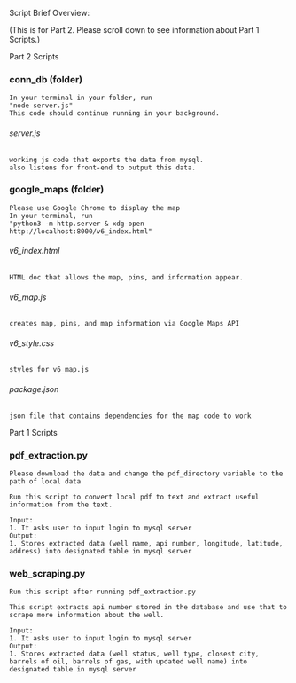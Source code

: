 Script Brief Overview:

(This is for Part 2. Please scroll down to see information about Part 1 Scripts.)


Part 2 Scripts

### conn_db (folder)
	In your terminal in your folder, run 
	"node server.js"
	This code should continue running in your background.

###### server.js
	working js code that exports the data from mysql.
	also listens for front-end to output this data.
	

### google_maps (folder)
	Please use Google Chrome to display the map
	In your terminal, run 
	"python3 -m http.server & xdg-open http://localhost:8000/v6_index.html"

	
###### v6_index.html
	HTML doc that allows the map, pins, and information appear.

###### v6_map.js
	creates map, pins, and map information via Google Maps API
	
###### v6_style.css
	styles for v6_map.js
	
###### package.json
	json file that contains dependencies for the map code to work



	
	
	

Part 1 Scripts
### pdf_extraction.py
	Please download the data and change the pdf_directory variable to the path of local data
	
	Run this script to convert local pdf to text and extract useful information from the text.
	
	Input:
	1. It asks user to input login to mysql server
	Output: 
	1. Stores extracted data (well name, api number, longitude, latitude, address) into designated table in mysql server

### web_scraping.py
	Run this script after running pdf_extraction.py
 
	This script extracts api number stored in the database and use that to scrape more information about the well.
	
	Input:
	1. It asks user to input login to mysql server
	Output: 
	1. Stores extracted data (well status, well type, closest city, barrels of oil, barrels of gas, with updated well name) into designated table in mysql server


